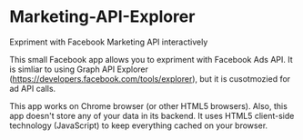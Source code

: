 Marketing-API-Explorer
======================

Expriment with Facebook Marketing API interactively

This small Facebook app allows you to expriment with Facebook Ads API. 
It is simliar to using Graph API Explorer (https://developers.facebook.com/tools/explorer), but it is cusotmozied for ad API calls.

This app works on Chrome browser (or other HTML5 browsers). Also, this app doesn't store any of your data in its backend.
It uses HTML5 client-side technology (JavaScript) to keep everything cached on your browser. 